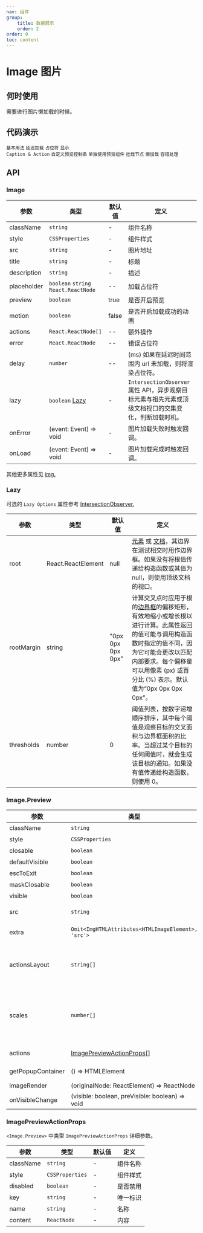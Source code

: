 ```yaml
---
nav: 组件
group:
    title: 数据展示
    order: 2
order: 0
toc: content
---
```


# Image 图片


## 何时使用
需要进行图片懒加载的时候。


## 代码演示

<code src="../../packages/ui/examples/image/basic.tsx">基本用法</code>
<code src="../../packages/ui/examples/image/delay.tsx" description="通过设置 `delay` 默认开启延迟占位符，加载大图时超过一定时间将加载占位符。">延迟加载</code>
<code src="../../packages/ui/examples/image/placeholder.tsx" description="默认情况下，加载效果是不显示的，可通过设置 `placeholder=true` 显示默认加载效果。支持自定义占位符。">占位符</code>
<code src="../../packages/ui/examples/image/footer.tsx" description="通过设置 `title` 和 `description` 可以将图片的标题和描述显示在图片底部。">显示 Caption & Action</code>
<code src="../../packages/ui/examples/image/actions.tsx" description="通过设置 `actionsLayout` 可以调整预览控制条中功能按钮的顺序，同时可以过滤功能按钮，只有在 `actionsLayout` 中的按钮才会出现。其中 `extra` 代表 `actions` 中的按钮，而且 `actions` 中的 `key` 也支持单独拿出来排序。">自定义预览控制条</code>
<code src="../../packages/ui/examples/image/preview.tsx" description="`Image.Preview` 可单独使用，需要配置 `src`，并控制 `visible`。">单独使用预览组件</code>
<code src="../../packages/ui/examples/image/popup-container.tsx" description="可以通过 `getPopupContainer` 指定预览挂载的父级节点。">挂载节点</code>
<code src="../../packages/ui/examples/image/process.tsx" description="设置 `lazy` 可以开启懒加载，当图片出现在视口才会进行加载。`lazy` 属性基于 `IntersectionObserver API` 实现。支持异步观察目标元素与祖先元素或顶级文档视口的交集变化，判断加载时机。">懒加载</code>
<code src="../../packages/ui/examples/image/error.tsx" description="加载失败显示图像失败占位符，支持设置 `error` 来自定义错误占位符。">容错处理</code>



## API

### Image

| **参数** | **类型** | **默认值** | **定义** |
| --- | --- | --- | --- |
| className | `string`              | -        | 组件名称       |
| style     | `CSSProperties`       | -        | 组件样式	    |
| src | `string` | - | 图片地址 |
| title | `string` | - | 标题 |
| description | `string` | - | 描述 |
| placeholder | `boolean` `string` `React.ReactNode` | -- | 加载占位符 |
| preview | `boolean` | true | 是否开启预览 |
| motion | `boolean` | false | 是否开启加载成功的动画 |
| actions | `React.ReactNode[]` | -- | 额外操作 |
| error | `React.ReactNode` | -- | 错误占位符 |
| delay | `number` | -- | (ms) 如果在延迟时间范围内 url 未加载，则将渲染占位符。 |
| lazy | `boolean` [Lazy](#lazy) | - | `IntersectionObserver` 属性 API，异步观察目标元素与祖先元素或顶级文档视口的交集变化，判断加载时机。 |
| onError | (event: Event) => void | - | 图片加载失败时触发回调。 |
| onLoad | (event: Event) => void | - | 图片加载完成时触发回调。 |

其他更多属性见 [img.](https://developer.mozilla.org/en-US/docs/Web/HTML/Element/img#attributes)

### Lazy

可选的 `Lazy Options` 属性参考 [IntersectionObserver.](https://developer.mozilla.org/en-US/docs/Web/API/IntersectionObserver)

| **参数** | **类型** | **默认值** | **定义** |
| --- | --- | --- | --- |
| root | React.ReactElement | null | [元素](https://developer.mozilla.org/en-US/docs/Web/API/Element) 或 [文档](https://developer.mozilla.org/en-US/docs/Web/API/Document)，其边界在测试相交时用作边界框。如果没有将根值传递给构造函数或其值为 null，则使用顶级文档的视口。 |
| rootMargin | string | "0px 0px 0px 0px" | 计算交叉点时应用于根的[边界框](https://developer.mozilla.org/en-US/docs/Glossary/Bounding_box)的偏移矩形，有效地缩小或增长根以进行计算。此属性返回的值可能与调用构造函数时指定的值不同，因为它可能会更改以匹配内部要求。每个偏移量可以用像素 (px) 或百分比 (%) 表示。默认值为“0px 0px 0px 0px”。 |
| thresholds | number | 0 | 阈值列表，按数字递增顺序排序，其中每个阈值是观察目标的交叉面积与边界框面积的比率。当超过某个目标的任何阈值时，就会生成该目标的通知。如果没有值传递给构造函数，则使用 0。 |


### Image.Preview

| **参数** | **类型** | **默认值** | **定义** |
|---|---|---|---|
| className | `string`              | -        | 组件名称       |
| style     | `CSSProperties`       | -        | 组件样式	    |
|closable|`boolean` |true|是否显示关闭按钮|
|defaultVisible|`boolean`|-|默认是否可见，非受控|
|escToExit|`boolean`|true|按 `ESC` 键关闭预览|
|maskClosable|`boolean`|true|点击 mask 是否触发关闭|
|visible|`boolean`|-|是否可见，受控属性|
|src|`string`|-|图片获取地址, 在 Image 中默认是 Image 的 src|
|extra|`Omit<ImgHTMLAttributes<HTMLImageElement>, 'src'>`|-|图片属性，透传至预览弹窗中的 `img` 标签上|
|actionsLayout|`string[]` |`['fullScreen', 'rotateRight', 'rotateLeft', 'zoomIn', 'zoomOut', 'originalSize', 'extra']`|控制条的布局|
|scales|`number[]` |`[25, 30, 35, 40, 45, 50, 55, 60, 65, 70, 75, 80, 85, 90, 95, 100, 110, 120, 130, 140, 150, 175, 200, 250, 300, 400, 500, 750, 1000 ]`|在预览缩放时会使用当前数组中的缩放百分比。若不包含 `100%`，则会自动添加在最相邻的位置。|
|actions|[ImagePreviewActionProps](#ImagePreviewActionProps)[] |-|额外操作，[ImagePreviewActionProps](#ImagePreviewActionProps)|
|getPopupContainer|() => HTMLElement |() => document.body|弹出层挂载的节点|
|imageRender|(originalNode: ReactElement) => ReactNode |-|自定义 IMG 元素的渲染|
|onVisibleChange|(visible: boolean, preVisible: boolean) => void |-|切换可见状态触发的事件|

### ImagePreviewActionProps

`<Image.Preview>` 中类型 `ImagePreviewActionProps` 详细参数。

| **参数** | **类型** | **默认值** | **定义** |
|---|---|---|---|
| className | `string`              | -        | 组件名称       |
| style     | `CSSProperties`       | -        | 组件样式	    |
|disabled|`boolean` |-|是否禁用|
|key|`string`|-|唯一标识|
|name|`string`|-|名称|
|content|`ReactNode`|-|内容|

